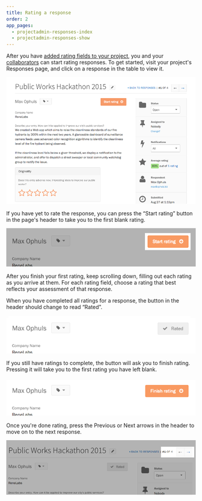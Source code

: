 ```yaml
---
title: Rating a response
order: 2
app_pages:
  - projectadmin-responses-index
  - projectadmin-responses-show
---
```


After you have [added rating fields to your project](setting_up_ratings.html), you and your [collaborators](/articles/screendoor/collaboration/collaborators.md) can start rating responses. To get started, visit your project's Responses page, and click on a response in the table to view it.

![A response in Screendoor with ratings.](../images/rating_1.png)

If you have yet to rate the response, you can press the &ldquo;Start rating&rdquo; button in the page's header to take you to the first blank rating.

![The Start Rating button.](../images/rating_2.png)

After you finish your first rating, keep scrolling down, filling out each rating as you arrive at them. For each rating field, choose a rating that best reflects your assessment of that response.

When you have completed all ratings for a response, the button in the header should change to read &ldquo;Rated&rdquo;.

![Rated indicator.](../images/rating_3.png)

If you still have ratings to complete, the button will ask you to finish rating. Pressing it will take you to the first rating you have left blank.

![The Finish Rating button.](../images/rating_4.png)

Once you're done rating, press the Previous or Next arrows in the header to move on to the next response.

![Navigating to another response.](../images/rating_5.png)
